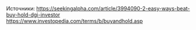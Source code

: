 
Источники:
https://seekingalpha.com/article/3994090-2-easy-ways-beat-buy-hold-dgi-investor
https://www.investopedia.com/terms/b/buyandhold.asp
